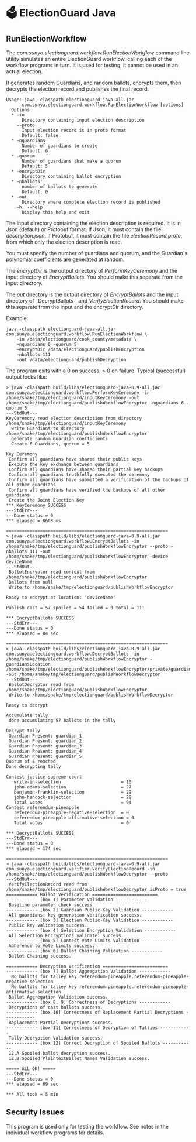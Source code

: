# 🗳 ElectionGuard Java 

## RunElectionWorkflow

The _com.sunya.electionguard.workflow.RunElectionWorkflow_ command line utility simulates an
entire ElectionGuard workflow, calling each of the workflow programs in turn. It is used for testing,
it cannot be used in an actual election.

It generates random Guardians, and random ballots, encrypts them, then decrypts the election record and 
publishes the final record.

````
Usage: java -classpath electionguard-java-all.jar 
      com.sunya.electionguard.workflow.RunElectionWorkflow [options]
  Options:
  * -in
      Directory containing input election description
    --proto
      Input election record is in proto format
      Default: false
  * -nguardians
      Number of guardians to create
      Default: 6
  * -quorum
      Number of guardians that make a quorum
      Default: 5
  * -encryptDir
      Directory containing ballot encryption
  * -nballots
      number of ballots to generate
      Default: 0
  * -out
      Directory where complete election record is published
    -h, --help
      Display this help and exit
````

The input directory containing the election description is required. It is in Json (default) or Protobuf format. 
If Json, it must contain the file _description.json_. If Protobuf, it must contain the file _electionRecord.proto_, from
which only the election description is read.

You must specify the number of guardians and quorum, and the Guardian's polynomial coefficients are generated at random.

The _encryptDir_ is the output directory of _PerformKeyCeremony_ and the input directory of _EncryptBallots_.
You should make this separate from the input directory.

The _out_ directory is the output directory of _EncryptBallots_ and the input directory of _DecryptBallots _
and _VerifyElectionRecord_.
You should make this separate from the input and the encryptDir directory.

Example:

````
java -classpath electionguard-java-all.jar com.sunya.electionguard.workflow.RunElectionWorkflow \
    -in /data/electionguard/cook_county/metadata \
    -nguardians 6 -quorum 5
    -encryptDir /data/electionguard/publishEncryption
    -nballots 111
    -out /data/electionguard/publishDecryption
````

The program exits with a 0 on success, > 0 on failure.
Typical (successful) output looks like:

````
> java -classpath build/libs/electionguard-java-0.9-all.jar com.sunya.electionguard.workflow.PerformKeyCeremony -in /home/snake/tmp/electionguard/inputKeyCeremony -out /home/snake/tmp/electionguard/publishWorkflowEncryptor -nguardians 6 -quorum 5
---StdOut---
KeyCeremony read election description from directory /home/snake/tmp/electionguard/inputKeyCeremony
  write Guardians to directory /home/snake/tmp/electionguard/publishWorkflowEncryptor
  generate random Guardian coefficients
  Create 6 Guardians, quorum = 5

Key Ceremony
 Confirm all guardians have shared their public keys
 Execute the key exchange between guardians
 Confirm all guardians have shared their partial key backups
 Confirm all guardians truthfully executed the ceremony
 Confirm all guardians have submitted a verification of the backups of all other guardians
 Confirm all guardians have verified the backups of all other guardians
 Create the Joint Election Key
*** KeyCeremony SUCCESS
---StdErr---
---Done status = 0
*** elapsed = 8608 ms

==============================================================
> java -classpath build/libs/electionguard-java-0.9-all.jar com.sunya.electionguard.workflow.EncryptBallots -in /home/snake/tmp/electionguard/publishWorkflowEncryptor --proto -nballots 111 -out /home/snake/tmp/electionguard/publishWorkflowEncryptor -device deviceName
---StdOut---
 BallotEncryptor read context from /home/snake/tmp/electionguard/publishWorkflowEncryptor
 Ballots from null
 Write to /home/snake/tmp/electionguard/publishWorkflowEncryptor

Ready to encrypt at location: 'deviceName'

Publish cast = 57 spoiled = 54 failed = 0 total = 111

*** EncryptBallots SUCCESS
---StdErr---
---Done status = 0
*** elapsed = 84 sec

==============================================================
> java -classpath build/libs/electionguard-java-0.9-all.jar com.sunya.electionguard.workflow.DecryptBallots -in /home/snake/tmp/electionguard/publishWorkflowEncryptor -guardiansLocation /home/snake/tmp/electionguard/publishWorkflowEncryptor/private/guardians.proto -out /home/snake/tmp/electionguard/publishWorkflowDecryptor
---StdOut---
 BallotDecryptor read from /home/snake/tmp/electionguard/publishWorkflowEncryptor
 Write to /home/snake/tmp/electionguard/publishWorkflowDecryptor

Ready to decrypt

Accumulate tally
 done accumulating 57 ballots in the tally

Decrypt tally
 Guardian Present: guardian_1
 Guardian Present: guardian_2
 Guardian Present: guardian_3
 Guardian Present: guardian_4
 Guardian Present: guardian_5
Quorum of 5 reached
Done decrypting tally

Contest justice-supreme-court
   write-in-selection                       = 10
   john-adams-selection                     = 27
   benjamin-franklin-selection              = 29
   john-hancock-selection                   = 28
   Total votes                              = 94
Contest referendum-pineapple
   referendum-pineapple-negative-selection  = 0
   referendum-pineapple-affirmative-selection = 0
   Total votes                              = 0

*** DecryptBallots SUCCESS
---StdErr---
---Done status = 0
*** elapsed = 174 sec

==============================================================
> java -classpath build/libs/electionguard-java-0.9-all.jar com.sunya.electionguard.verifier.VerifyElectionRecord -in /home/snake/tmp/electionguard/publishWorkflowDecryptor --proto
---StdOut---
 VerifyElectionRecord read from /home/snake/tmp/electionguard/publishWorkflowDecryptor isProto = true
============ Ballot Verification =========================
------------ [box 1] Parameter Validation ------------
 Baseline parameter check success
------------ [box 2] Guardian Public-Key Validation ------------
 All guardians: key generation verification success. 
------------ [box 3] Election Public-Key Validation ------------
 Public key validation success.
------------ [box 4] Selection Encryption Validation ------------
 All Selection Encryptions validate: success.
------------ [box 5] Contest Vote Limits Validation ------------
 Adherence to Vote Limits success.
------------ [box 6] Ballot Chaining Validation ------------
 Ballot Chaining success.

============ Decryption Verification =========================
------------ [box 7] Ballot Aggregation Validation ------------
  No ballots for talley key referendum-pineapple.referendum-pineapple-negative-selection
  No ballots for talley key referendum-pineapple.referendum-pineapple-affirmative-selection
 Ballot Aggregation Validation success.
------------ [box 8, 9] Correctness of Decryptions ------------
 Decryptions of cast ballots success. 
------------ [box 10] Correctness of Replacement Partial Decryptions ------------
 Replacement Partial Decryptions success. 
------------ [box 11] Correctness of Decryption of Tallies ------------
 Tally Decryption Validation success.
------------ [box 12] Correct Decryption of Spoiled Ballots ------------
 12.A Spoiled ballot decryption success. 
 12.B Spoiled PlaintextBallot Names Validation success.

===== ALL OK! ===== 
---StdErr---
---Done status = 0
*** elapsed = 69 sec

*** All took = 5 min
````

## Security Issues

This program is used only for testing the workflow. See notes in the individual workflow programs for details.

